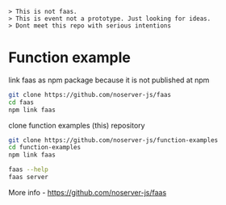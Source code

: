     > This is not faas.
    > This is event not a prototype. Just looking for ideas.
    > Dont meet this repo with serious intentions

# Function example


link faas as npm package because it is not published at npm
```bash
git clone https://github.com/noserver-js/faas
cd faas
npm link faas
```

clone function examples (this) repository
```bash
git clone https://github.com/noserver-js/function-examples
cd function-examples
npm link faas

faas --help
faas server
```


More info - https://github.com/noserver-js/faas
